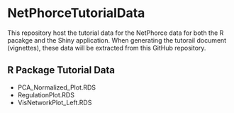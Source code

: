 # NetPhorceTutorialData
This repository host the tutorial data for the NetPhorce data for both the R pacakge and the Shiny application. When generating the tutorail document (vignettes), these data will be extracted from this GitHub repository. 

## R Package Tutorial Data

+ PCA_Normalized_Plot.RDS
+ RegulationPlot.RDS
+ VisNetworkPlot_Left.RDS

